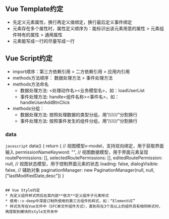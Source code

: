 ## Vue Template约定

* 先定义元素属性，换行再定义值绑定，换行最后定义事件绑定
* 元素存在多个属性时，属性定义顺序为：能标识出该元素用意的属性 > 元素组件特有的属性 > 通用属性
* 元素能写成一行的尽量写成一行

## Vue Script约定
* import顺序：第三方依赖引用 > 二方依赖引用 > 应用内引用
* methods方法顺序：  数据处理方法 > 事件处理方法
* methods方法命名
  * 数据处理方法: <处理动作名><业务模型名>，如：loadUserList
  * 事件处理方法: handle<组件名称><事件名>，如：handleUserAddBtnClick
* methods分组：
  * 数据处理方法: 按照处理数据的类型分组，用“//////”分割换行
  * 事件处理方法: 按照事件发生的组件分组，用“//////”分割换行

### data
```javascript```
data() {
  return {
    // 视图模型v-model，支持双向绑定，用于获取界面输入
    permissionNameKeyword: "",
    // 视图数据模型，用于界面元素呈现
    routePermissions: [],
    selectedRoutePermissions: [],
    editedRoutePermission: null,
    // 视图状态模型，用于控制界面元素的状态
    loading: false,
    dialogVisible: false,
    // 辅助对象
    paginationManager: new PaginationManager(null, null, ["lastModifiedDate,desc"])
  }
```  

## Vue Style约定
* 先定义组件样式然后在其内部**依次**定义组件子元素样式
* 使用::v-deep中深度订制所使用的第三方组件的样式，如：“ElementUI”
* 样式先写在Vue文件中（SFC单文件组件方式），直到存在3个及以上的组件具有相同样式时，再提取到模块的style文件夹中